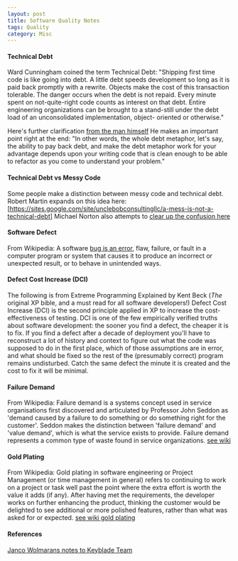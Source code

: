 ```yaml
---
layout: post
title: Software Quality Notes
tags: Quality
category: Misc
---
```

 
#### Technical Debt ####

Ward Cunningham coined the term Technical Debt:
"Shipping first time code is like going into debt. A little debt speeds development so long as it is paid back promptly with a rewrite. Objects make the cost of this transaction tolerable. The danger occurs when the debt is not repaid. Every minute spent on not-quite-right code counts as interest on that debt. Entire engineering organizations can be brought to a stand-still under the debt load of an unconsolidated implementation, object- oriented or otherwise."
 
Here's further clarification [from the man himself](https://www.youtube.com/watch?v=pqeJFYwnkjE)
He makes an important point right at the end:
"In other words, the whole debt metaphor, let's say, the ability to pay back debt, and make the debt metaphor work for your advantage depends upon your writing code that is clean enough to be able to refactor as you come to understand your problem."
 
#### Technical Debt vs Messy Code ####

Some people make a distinction between messy code and technical debt. Robert Martin expands on this idea here: [https://sites.google.com/site/unclebobconsultingllc/a-mess-is-not-a-technical-debt]
Michael Norton also attempts to [clear up the confusion here](http://www.docondev.com/2009/08/messy-code-is-not-technical-debt.html)
 
#### Software Defect ####

From Wikipedia:
A software [bug is an error](http://en.wikipedia.org/wiki/Software_defect), flaw, failure, or fault in a computer program or system that causes it to produce an incorrect or unexpected result, or to behave in unintended ways.  
 
#### Defect Cost Increase (DCI) ####
The following is from Extreme Programming Explained by Kent Beck (*The* original XP bible, and a must read for all software developers!)
Defect Cost Increase (DCI) is the second principle applied in XP to increase the cost-effectiveness of testing. DCI is one of the few empirically verified truths about software development: the sooner you find a defect, the cheaper it is to fix. If you find a defect after a decade of deployment you'll have to reconstruct a lot of history and context to figure out what the code was supposed to do in the first place, which of those assumptions are in error, and what should be fixed so the rest of the (presumably correct) program remains undisturbed. Catch the same defect the minute it is created and the cost to fix it will be minimal.
 
#### Failure Demand ####
From Wikipedia:
Failure demand is a systems concept used in service organisations first discovered and articulated by Professor John Seddon as 'demand caused by a failure to do something or do something right for the customer'. Seddon makes the distinction between 'failure demand' and 'value demand', which is what the service exists to provide. Failure demand represents a common type of waste found in service organizations. [see wiki](http://en.wikipedia.org/wiki/Failure_demand)
 
#### Gold Plating ####
From Wikipedia:
Gold plating in software engineering or Project Management (or time management in general) refers to continuing to work on a project or task well past the point where the extra effort is worth the value it adds (if any). After having met the requirements, the developer works on further enhancing the product, thinking the customer would be delighted to see additional or more polished features, rather than what was asked for or expected. [see wiki gold plating](http://en.wikipedia.org/wiki/Gold_plating_software_engineering)

#### References ####

[Janco Wolmarans notes to Keyblade Team](https://twitter.com/jancowol)
